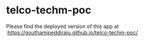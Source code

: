 # telco-techm-poc
Please find the deployed version of this app at :https://gouthamipeddiraju.github.io/telco-techm-poc/

